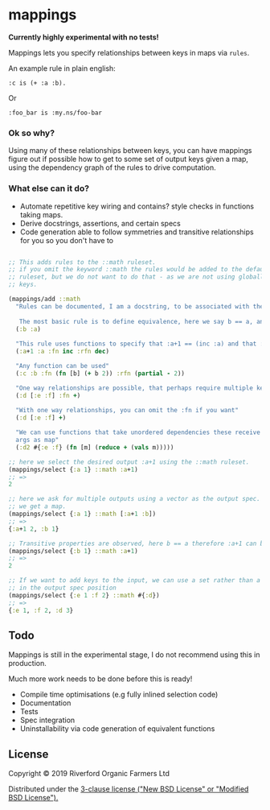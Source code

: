 # mappings

**Currently highly experimental with no tests!**

Mappings lets you specify relationships between keys in maps via `rules`.

An example rule in plain english:

`:c is (+ :a :b).`

Or 

`:foo_bar is :my.ns/foo-bar`

### Ok so why?

Using many of these relationships between keys, you can have mappings figure out if possible how to get 
to some set of output keys given a map, using the dependency graph of the rules to drive computation.

### What else can it do?

- Automate repetitive key wiring and contains? style checks in functions taking maps.
- Derive docstrings, assertions, and certain specs
- Code generation able to follow symmetries and transitive relationships for you so you don't have to

```clojure

;; This adds rules to the ::math ruleset.
;; if you omit the keyword ::math the rules would be added to the default
;; ruleset, but we do not want to do that - as we are not using globally qualified
;; keys.

(mappings/add ::math
  "Rules can be documented, I am a docstring, to be associated with the rule below.
   
   The most basic rule is to define equivalence, here we say b == a, and therefore a == b."
  (:b :a)
 
  "This rule uses functions to specify that :a+1 == (inc :a) and that :a = (dec :a+1)."
  (:a+1 :a :fn inc :rfn dec)

  "Any function can be used"
  (:c :b :fn (fn [b] (+ b 2)) :rfn (partial - 2))

  "One way relationships are possible, that perhaps require multiple keys"
  (:d [:e :f] :fn +)
  
  "With one way relationships, you can omit the :fn if you want"
  (:d [:e :f] +)

  "We can use functions that take unordered dependencies these receive their
  args as map"
  (:d2 #{:e :f} (fn [m] (reduce + (vals m)))))

;; here we select the desired output :a+1 using the ::math ruleset.
(mappings/select {:a 1} ::math :a+1)
;; =>
2

;; here we ask for multiple outputs using a vector as the output spec.
;; we get a map.
(mappings/select {:a 1} ::math [:a+1 :b])
;; =>
{:a+1 2, :b 1}

;; Transitive properties are observed, here b == a therefore :a+1 can be computed.
(mappings/select {:b 1} ::math :a+1)
;; =>
2

;; If we want to add keys to the input, we can use a set rather than a vector
;; in the output spec position
(mappings/select {:e 1 :f 2} ::math #{:d})
;; =>
{:e 1, :f 2, :d 3}

```

## Todo 

Mappings is still in the experimental stage, I do not recommend using this in production. 

Much more work needs to be done before this is ready!

- Compile time optimisations (e.g fully inlined selection code)
- Documentation 
- Tests
- Spec integration
- Uninstallability via code generation of equivalent functions

## License

Copyright © 2019 Riverford Organic Farmers Ltd

Distributed under the [3-clause license ("New BSD License" or "Modified BSD License").](http://github.com/riverford/mappings/blob/master/LICENSE)